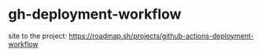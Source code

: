 # gh-deployment-workflow

site to the project: https://roadmap.sh/projects/github-actions-deployment-workflow
